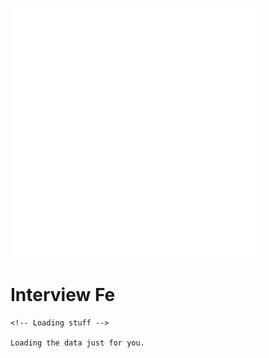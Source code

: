 ![icon](_media/html5.svg)

# Interview Fe

<div id="container"></div>
<style>
  section.cover{
    position: relative;
  }
  section.cover .cover-main{
    margin: 0;
  }

# container {

    /* width: 100%;
    height: 100%;
    position: absolute;
    top: 0;
    z-index: 1;
    width: 100%;
    height: 100%; */
    width: 100%;
    height: 100%;
    position: fixed;
    top: 0;
    z-index: -2;
    width: 100%;
    height: 100%;
  }
</style>

<script>
    console.log(123123)
</script>

<!-- Include the library. -->

<script
  src="https://unpkg.com/github-calendar@latest/dist/github-calendar.min.js">
</script>

<!-- Optionally, include the theme (if you don't want to struggle to write the CSS) -->

<link
  rel="stylesheet"
  href="https://unpkg.com/github-calendar@latest/dist/github-calendar-responsive.css"
/>

<!-- Prepare a container for your calendar. -->

<div class="calendar">

    <!-- Loading stuff -->

    Loading the data just for you.
</div>

<script>
    GitHubCalendar(".calendar", "IonicaBizau", {
    responsive: true,
    tooltips: true
});

    // // Use a proxy
    // GitHubCalendar(".calendar", "luuman", {
    //    proxy (username) {
    //      return fetch(`https://your-proxy.com/github?user=${username}`)
    //    }
    // }).then(r => r.text())
</script>

<script>
  window.onload = function () {
    GitHubCalendar(".calendar", "IonicaBizau", {
      responsive: true,
      tooltips: true
    });
  }
</script>
